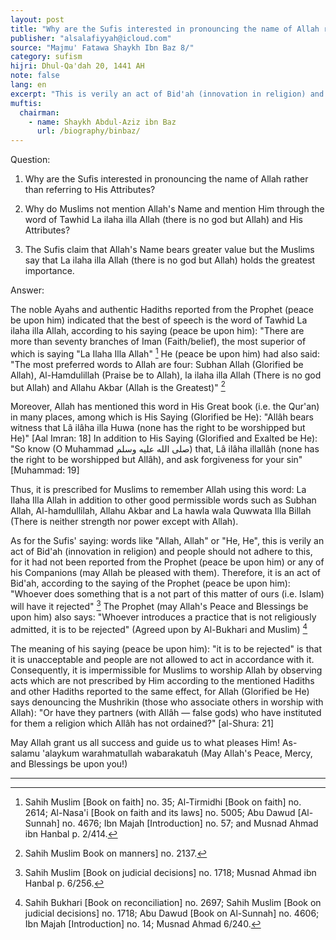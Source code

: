 ```yaml
---
layout: post
title: "Why are the Sufis interested in pronouncing the name of Allah rather than referring to His Attributes"
publisher: "alsalafiyyah@icloud.com"
source: "Majmu' Fatawa Shaykh Ibn Baz 8/"
category: sufism
hijri: Dhul-Qa'dah 20, 1441 AH
note: false
lang: en
excerpt: "This is verily an act of Bid'ah (innovation in religion) and people should not adhere to this, for it had not been reported from the Prophet (peace be upon him) or any of his Companions (may Allah be pleased with them)."
muftis:
  chairman: 
    - name: Shaykh Abdul-Aziz ibn Baz
      url: /biography/binbaz/
---
```


Question: 

1. Why are the Sufis interested in pronouncing the name of Allah rather than referring to His Attributes?

2. Why do Muslims not mention Allah's Name and mention Him through the word of Tawhid La ilaha illa Allah (there is no god but Allah) and His Attributes?

3. The Sufis claim that Allah's Name bears greater value but the Muslims say that La ilaha illa Allah (there is no god but Allah) holds the greatest importance.

Answer: 

The noble Ayahs and authentic Hadiths reported from the Prophet (peace be upon him) indicated that the best of speech is the word of Tawhid La ilaha illa Allah, according to his saying (peace be upon him): "There are more than seventy branches of Iman (Faith/belief), the most superior of which is saying "La Ilaha Illa Allah" [^1] He (peace be upon him) had also said: "The most preferred words to Allah are four: Subhan Allah (Glorified be Allah), Al-Hamdulillah (Praise be to Allah), la ilaha illa Allah (There is no god but Allah) and Allahu Akbar (Allah is the Greatest)" [^2]

Moreover, Allah has mentioned this word in His Great book (i.e. the Qur'an) in many places, among which is His Saying (Glorified be He): "Allâh bears witness that Lâ ilâha illa Huwa (none has the right to be worshipped but He)" [Aal Imran: 18] In addition to His Saying (Glorified and Exalted be He): "So know (O Muhammad صلى الله عليه وسلم) that, Lâ ilâha illallâh (none has the right to be worshipped but Allâh), and ask forgiveness for your sin" [Muhammad: 19]

Thus, it is prescribed for Muslims to remember Allah using this word: La Ilaha Illa Allah in addition to other good permissible words such as Subhan Allah, Al-hamdullilah, Allahu Akbar and La hawla wala Quwwata Illa Billah (There is neither strength nor power except with Allah).

As for the Sufis' saying: words like "Allah, Allah" or "He, He", this is verily an act of Bid'ah (innovation in religion) and people should not adhere to this, for it had not been reported from the Prophet (peace be upon him) or any of his Companions (may Allah be pleased with them). Therefore, it is an act of Bid'ah, according to the saying of the Prophet (peace be upon him): "Whoever does something that is a not part of this matter of ours (i.e. Islam) will have it rejected" [^3] The Prophet (may Allah's Peace and Blessings be upon him) also says: "Whoever introduces a practice that is not religiously admitted, it is to be rejected" (Agreed upon by Al-Bukhari and Muslim) [^4]

The meaning of his saying (peace be upon him): "it is to be rejected" is that it is unacceptable and people are not allowed to act in accordance with it. Consequently, it is impermissible for Muslims to worship Allah by observing acts which are not prescribed by Him according to the mentioned Hadiths and other Hadiths reported to the same effect, for Allah (Glorified be He) says denouncing the Mushrikin (those who associate others in worship with Allah): "Or have they partners (with Allâh — false gods) who have instituted for them a religion which Allâh has not ordained?" [al-Shura: 21]

May Allah grant us all success and guide us to what pleases Him! As-salamu 'alaykum warahmatullah wabarakatuh (May Allah's Peace, Mercy, and Blessings be upon you!)

---
[^1]: Sahih Muslim [Book on faith] no. 35; Al-Tirmidhi [Book on faith] no. 2614; Al-Nasa'i [Book on faith and its laws] no. 5005; Abu Dawud [Al-Sunnah] no. 4676; Ibn Majah [Introduction] no. 57; and Musnad Ahmad ibn Hanbal p. 2/414.
[^2]: Sahih Muslim Book on manners] no. 2137.
[^3]: Sahih Muslim [Book on judicial decisions] no. 1718; Musnad Ahmad ibn Hanbal p. 6/256.
[^4]: Sahih Bukhari [Book on reconciliation] no. 2697; Sahih Muslim [Book on judicial decisions] no. 1718; Abu Dawud [Book on Al-Sunnah] no. 4606; Ibn Majah [Introduction] no. 14; Musnad Ahmad 6/240.
